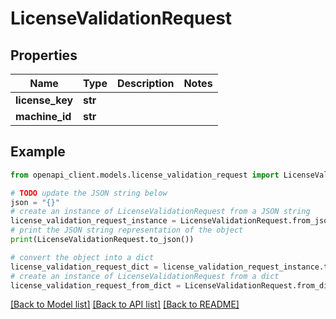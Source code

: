 # LicenseValidationRequest


## Properties

Name | Type | Description | Notes
------------ | ------------- | ------------- | -------------
**license_key** | **str** |  | 
**machine_id** | **str** |  | 

## Example

```python
from openapi_client.models.license_validation_request import LicenseValidationRequest

# TODO update the JSON string below
json = "{}"
# create an instance of LicenseValidationRequest from a JSON string
license_validation_request_instance = LicenseValidationRequest.from_json(json)
# print the JSON string representation of the object
print(LicenseValidationRequest.to_json())

# convert the object into a dict
license_validation_request_dict = license_validation_request_instance.to_dict()
# create an instance of LicenseValidationRequest from a dict
license_validation_request_from_dict = LicenseValidationRequest.from_dict(license_validation_request_dict)
```
[[Back to Model list]](../README.md#documentation-for-models) [[Back to API list]](../README.md#documentation-for-api-endpoints) [[Back to README]](../README.md)


